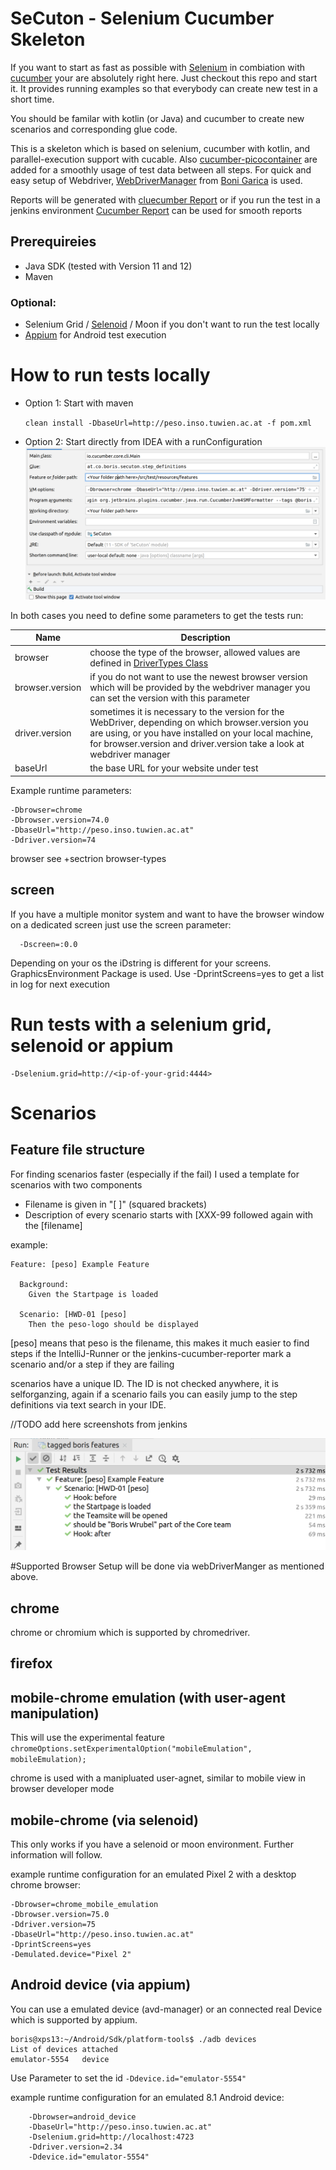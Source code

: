 # SeCuton - Selenium Cucumber Skeleton

If you want to start as fast as possible with [Selenium](https://github.com/SeleniumHQ/selenium) in combiation with [cucumber](https://github.com/cucumber/cucumber) your are absolutely right here. Just checkout this repo and start it. It provides running examples so that everybody can create new test in a short time.

You should be familar with kotlin (or Java) and cucumber to create new scenarios and corresponding glue code.

This is a skeleton which is based on selenium, cucumber with kotlin, and parallel-execution support with cucable.
Also [cucumber-picocontainer](https://github.com/cucumber/cucumber-jvm/tree/master/picocontainer) are added for a smoothly usage of test data between all steps.
For quick and easy setup of Webdriver, [WebDriverManager](https://github.com/bonigarcia/webdrivermanager) from [Boni Garica](https://github.com/bonigarcia/bonigarcia.github.io) is used. 

Reports will be generated with [cluecumber Report](https://github.com/trivago/cluecumber-report-plugin) or if you run the test in a jenkins environment [Cucumber Report](https://wiki.jenkins.io/display/JENKINS/Cucumber+Reports+Plugin) can be used for smooth reports


## Prerequireies
* Java SDK (tested with Version 11 and 12)
* Maven

### Optional:
* Selenium Grid / [Selenoid](https://github.com/aerokube/selenoid) / Moon if you don't want to run the test locally
* [Appium](https://github.com/appium/appium) for Android test execution 


# How to run tests locally

* Option 1: Start with maven

     `clean install -DbaseUrl=http://peso.inso.tuwien.ac.at -f pom.xml` 

* Option 2: Start directly from IDEA with a runConfiguration
![idea run configuration](docs/images/idea_runConfig.png)

In both cases you need to define some parameters to get the tests run:

| Name | Description |
|------|-------------|
|browser | choose the type of the browser, allowed values are defined in [DriverTypes Class](src/test/kotlin/at.co.boris.secton/driverutil/DriverTypes.kt) |
| browser.version | if you do not want to use the newest browser version which will be provided by the webdriver manager you can set the version with this parameter|
| driver.version | sometimes it is necessary to the version for the WebDriver, depending on which browser.version you are using, or you have installed on your local machine, for browser.version and driver.version take a look at webdriver manager|
| baseUrl | the base URL for your website under test |  

Example runtime parameters:

    -Dbrowser=chrome
    -Dbrowser.version=74.0
    -DbaseUrl="http://peso.inso.tuwien.ac.at"
    -Ddriver.version=74
    
browser see +sectrion browser-types


    
## screen

If you have a multiple monitor system and want to have the browser window on a dedicated screen just use the screen parameter: 
      
      -Dscreen=:0.0

Depending on your os the iDstring is different for your screens. GraphicsEnvironment Package is used. Use -DprintScreens=yes to get a list in log for next execution


# Run tests with a selenium grid, selenoid or appium

    -Dselenium.grid=http://<ip-of-your-grid:4444>


# Scenarios
## Feature file structure
For finding scenarios faster (especially if the fail) I used a template for scenarios with two components
* Filename is given in "[ ]" (squared brackets)
* Description of every scenario starts with [XXX-99 followed again with the [filename]

example:


    Feature: [peso] Example Feature

      Background:
        Given the Startpage is loaded

      Scenario: [HWD-01 [peso]
        Then the peso-logo should be displayed
      
      
[peso] means that peso is the filename, this makes it much easier to find steps if the IntelliJ-Runner or the jenkins-cucumber-reporter mark a scenario and/or a step if they are failing

scenarios have a unique ID. The ID is not checked anywhere, it is selforganzing, again if a scenario fails you can easily jump to the step definitions via text search in your IDE.


//TODO add here screenshots from jenkins

![testresults from IntelliJ](docs/images/testresults_idea.png)


#Supported Browser
Setup will be done via webDriverManger as mentioned above.

## chrome
chrome or chromium which is supported by chromedriver. 
## firefox

## mobile-chrome emulation (with user-agent manipulation)
This will use the experimental feature 
 `chromeOptions.setExperimentalOption("mobileEmulation", mobileEmulation);`

chrome is used with a manipluated user-agnet, similar to mobile view in browser developer mode

## mobile-chrome (via selenoid)
This only works if you have a selenoid or moon environment. Further information will follow.

example runtime configuration for an emulated Pixel 2 with a desktop chrome browser:

    -Dbrowser=chrome_mobile_emulation
    -Dbrowser.version=75.0
    -Ddriver.version=75
    -DbaseUrl="http://peso.inso.tuwien.ac.at"
    -DprintScreens=yes
    -Demulated.device="Pixel 2"
## Android device (via appium)
You can use a emulated device (avd-manager) or an connected real Device which is supported by appium.


    boris@xps13:~/Android/Sdk/platform-tools$ ./adb devices
    List of devices attached
    emulator-5554	device


Use Parameter to set the id `-Ddevice.id="emulator-5554"`


example runtime configuration for an emulated 8.1 Android device:

        -Dbrowser=android_device
        -DbaseUrl="http://peso.inso.tuwien.ac.at"
        -Dselenium.grid=http://localhost:4723
        -Ddriver.version=2.34
        -Ddevice.id="emulator-5554"

